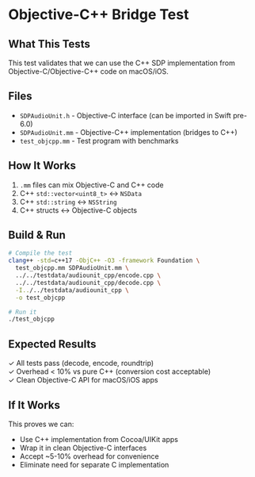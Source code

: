 # Objective-C++ Bridge Test

## What This Tests

This test validates that we can use the C++ SDP implementation from Objective-C/Objective-C++ code on macOS/iOS.

## Files

- `SDPAudioUnit.h` - Objective-C interface (can be imported in Swift pre-6.0)
- `SDPAudioUnit.mm` - Objective-C++ implementation (bridges to C++)
- `test_objcpp.mm` - Test program with benchmarks

## How It Works

1. `.mm` files can mix Objective-C and C++ code
2. C++ `std::vector<uint8_t>` ↔ `NSData`
3. C++ `std::string` ↔ `NSString`
4. C++ structs ↔ Objective-C objects

## Build & Run

```bash
# Compile the test
clang++ -std=c++17 -ObjC++ -O3 -framework Foundation \
  test_objcpp.mm SDPAudioUnit.mm \
  ../../testdata/audiounit_cpp/encode.cpp \
  ../../testdata/audiounit_cpp/decode.cpp \
  -I../../testdata/audiounit_cpp \
  -o test_objcpp

# Run it
./test_objcpp
```

## Expected Results

✓ All tests pass (decode, encode, roundtrip)  
✓ Overhead < 10% vs pure C++ (conversion cost acceptable)  
✓ Clean Objective-C API for macOS/iOS apps

## If It Works

This proves we can:
- Use C++ implementation from Cocoa/UIKit apps
- Wrap it in clean Objective-C interfaces
- Accept ~5-10% overhead for convenience
- Eliminate need for separate C implementation
